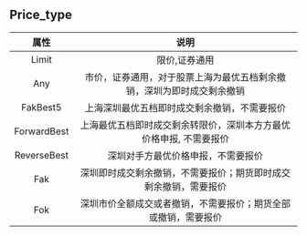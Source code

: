 ## Price_type

|         属性         |     说明     |
| :------------------:| :----------: |
| Limit  | 限价,证券通用  |
| Any    | 市价，证券通用，对于股票上海为最优五档剩余撤销，深圳为即时成交剩余撤销  |
| FakBest5  | 上海深圳最优五档即时成交剩余撤销，不需要报价  |
| ForwardBest    | 上海最优五档即时成交剩余转限价，深圳本方方最优价格申报, 不需要报价  |
| ReverseBest  | 深圳对手方最优价格申报，不需要报价  |
| Fak    | 深圳即时成交剩余撤销，不需要报价；期货即时成交剩余撤销，需要报价  |
| Fok    | 深圳市价全额成交或者撤销，不需要报价；期货全部或撤销，需要报价  |